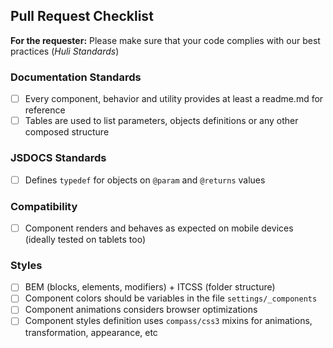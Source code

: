## Pull Request Checklist

**For the requester:**
Please make sure that your code complies with our best practices (_Huli Standards_)

### Documentation Standards
- [ ] Every component, behavior and utility provides at least a readme.md for reference
- [ ] Tables are used to list parameters, objects definitions or any other composed structure

### JSDOCS Standards
- [ ] Defines `typedef` for objects on `@param` and `@returns` values

### Compatibility
- [ ] Component renders and behaves as expected on mobile devices (ideally tested on tablets too)

### Styles
- [ ] BEM (blocks, elements, modifiers) + ITCSS (folder structure)
- [ ] Component colors should be variables in the file `settings/_components`
- [ ] Component animations considers browser optimizations
- [ ] Component styles definition uses `compass/css3` mixins for animations, transformation, appearance, etc
